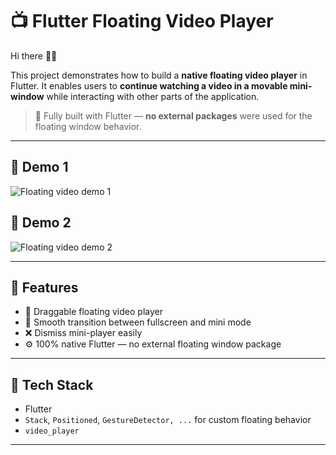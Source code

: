 # 📺 Flutter Floating Video Player

Hi there 👋🏾

This project demonstrates how to build a **native floating video player** in Flutter. It enables users to **continue watching a video in a movable mini-window** while interacting with other parts of the application.

> 🎯 Fully built with Flutter — **no external packages** were used for the floating window behavior.

---

## 🎥 Demo 1

![Floating video demo 1](assets/demo1.gif)

## 🎥 Demo 2

![Floating video demo 2](assets/demo2.gif)

---

## 🚀 Features

- 📱 Draggable floating video player  
- 🔄 Smooth transition between fullscreen and mini mode  
- ❌ Dismiss mini-player easily   
- ⚙️ 100% native Flutter — no external floating window package

---

## 🧱 Tech Stack

- Flutter
- `Stack`, `Positioned`, `GestureDetector, ...` for custom floating behavior
- `video_player`

---

